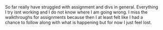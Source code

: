 So far really have struggled with assignment and divs in general. Everything I try isnt working and I do not know where I am going wrong. I miss the walkthroughs for assignments because then I at least felt like I had a chance to follow along with what is happening but for now I just feel lost.
